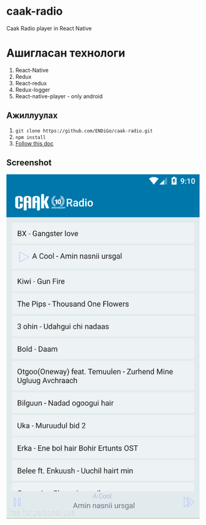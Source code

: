 # caak-radio
Caak Radio player in React Native

# Ашигласан технологи
1. React-Native  
2. Redux  
3. React-redux  
4. Redux-logger
5. React-native-player - only android  

## Ажиллуулах
1. ```git clone https://github.com/ENDiGo/caak-radio.git```    
2. ```npm install```
3. <a href="https://facebook.github.io/react-native/docs/getting-started.html">Follow this doc</a>

## Screenshot
![alt text](https://raw.githubusercontent.com/ENDiGo/caak-radio/master/screen1.PNG "Screen shot")